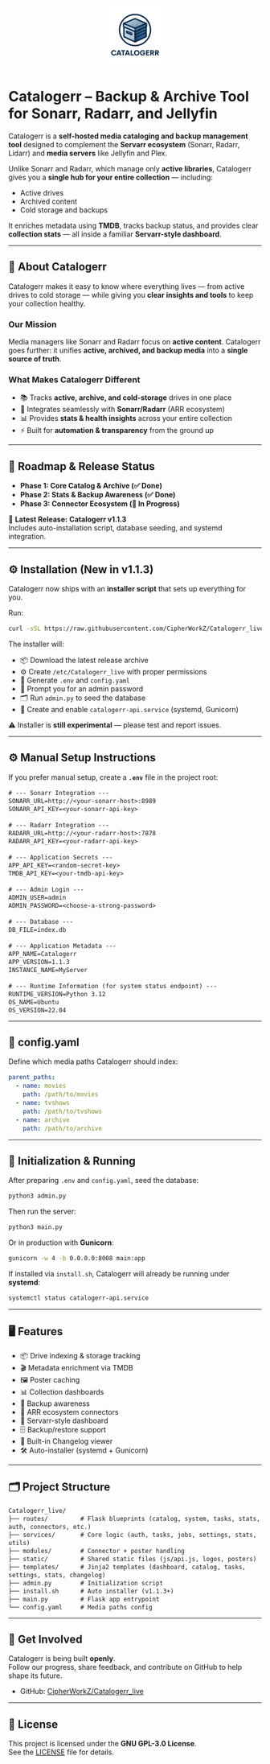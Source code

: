 <p align="center">
  <img src="https://github.com/CipherWorkZ/Catalogerr_live/blob/main/static/logo/logo.png" alt="Catalogerr Logo" width="120"/>
</p>

# Catalogerr – Backup & Archive Tool for Sonarr, Radarr, and Jellyfin

Catalogerr is a **self-hosted media cataloging and backup management tool** designed to complement the **Servarr ecosystem** (Sonarr, Radarr, Lidarr) and **media servers** like Jellyfin and Plex.


Unlike Sonarr and Radarr, which manage only **active libraries**, Catalogerr gives you a **single hub for your entire collection** — including:
- Active drives
- Archived content
- Cold storage and backups

It enriches metadata using **TMDB**, tracks backup status, and provides clear **collection stats** — all inside a familiar **Servarr-style dashboard**.

---

## 🌟 About Catalogerr

Catalogerr makes it easy to know where everything lives — from active drives to cold storage — while giving you **clear insights and tools** to keep your collection healthy.

### Our Mission
Media managers like Sonarr and Radarr focus on **active content**. Catalogerr goes further:
it unifies **active, archived, and backup media** into a **single source of truth**.

### What Makes Catalogerr Different
- 📚 Tracks **active, archive, and cold-storage** drives in one place
- 🔗 Integrates seamlessly with **Sonarr/Radarr** (ARR ecosystem)
- 📊 Provides **stats & health insights** across your entire collection
- ⚡ Built for **automation & transparency** from the ground up

---

## 🚀 Roadmap & Release Status

- **Phase 1: Core Catalog & Archive (✅ Done)**  
- **Phase 2: Stats & Backup Awareness (✅ Done)**  
- **Phase 3: Connector Ecosystem (🚧 In Progress)**  

🎉 **Latest Release:** **Catalogerr v1.1.3**  
Includes auto-installation script, database seeding, and systemd integration.

---

## ⚙️ Installation (New in v1.1.3)

Catalogerr now ships with an **installer script** that sets up everything for you.  

Run:

```bash
curl -sSL https://raw.githubusercontent.com/CipherWorkZ/Catalogerr_live/main/install.sh | sudo bash
```

The installer will:
- 📦 Download the latest release archive
- ⚙️ Create `/etc/Catalogerr_live` with proper permissions
- 📝 Generate `.env` and `config.yaml`
- 🔑 Prompt you for an admin password
- 🗂️ Run `admin.py` to seed the database
- 🔄 Create and enable `catalogerr-api.service` (systemd, Gunicorn)

⚠️ Installer is **still experimental** — please test and report issues.

---

## ⚙️ Manual Setup Instructions

If you prefer manual setup, create a **`.env`** file in the project root:

```env
# --- Sonarr Integration ---
SONARR_URL=http://<your-sonarr-host>:8989
SONARR_API_KEY=<your-sonarr-api-key>

# --- Radarr Integration ---
RADARR_URL=http://<your-radarr-host>:7878
RADARR_API_KEY=<your-radarr-api-key>

# --- Application Secrets ---
APP_API_KEY=<random-secret-key>
TMDB_API_KEY=<your-tmdb-api-key>

# --- Admin Login ---
ADMIN_USER=admin
ADMIN_PASSWORD=<choose-a-strong-password>

# --- Database ---
DB_FILE=index.db

# --- Application Metadata ---
APP_NAME=Catalogerr
APP_VERSION=1.1.3
INSTANCE_NAME=MyServer

# --- Runtime Information (for system status endpoint) ---
RUNTIME_VERSION=Python 3.12
OS_NAME=Ubuntu
OS_VERSION=22.04
```

---

## 📂 config.yaml

Define which media paths Catalogerr should index:

```yaml
parent_paths:
  - name: movies
    path: /path/to/movies
  - name: tvshows
    path: /path/to/tvshows
  - name: archive
    path: /path/to/archive
```

---

## 🚀 Initialization & Running

After preparing `.env` and `config.yaml`, seed the database:

```bash
python3 admin.py
```

Then run the server:

```bash
python3 main.py
```

Or in production with **Gunicorn**:

```bash
gunicorn -w 4 -b 0.0.0.0:8008 main:app
```

If installed via `install.sh`, Catalogerr will already be running under **systemd**:
```bash
systemctl status catalogerr-api.service
```

---

## 🖥️ Features

- 📦 Drive indexing & storage tracking
- 🎬 Metadata enrichment via TMDB
- 🖼️ Poster caching
- 📊 Collection dashboards
- 💾 Backup awareness
- 🔌 ARR ecosystem connectors
- 📑 Servarr-style dashboard
- 🗄️ Backup/restore support
- 📜 Built-in Changelog viewer
- 🛠️ Auto-installer (systemd + Gunicorn)

---

## 🗂️ Project Structure

```
Catalogerr_live/
├── routes/         # Flask blueprints (catalog, system, tasks, stats, auth, connectors, etc.)
├── services/       # Core logic (auth, tasks, jobs, settings, stats, utils)
├── modules/        # Connector + poster handling
├── static/         # Shared static files (js/api.js, logos, posters)
├── templates/      # Jinja2 templates (dashboard, catalog, tasks, settings, stats, changelog)
├── admin.py        # Initialization script
├── install.sh      # Auto installer (v1.1.3+)
├── main.py         # Flask app entrypoint
└── config.yaml     # Media paths config
```

---

## 🤝 Get Involved

Catalogerr is being built **openly**.  
Follow our progress, share feedback, and contribute on GitHub to help shape its future.  

- GitHub: [CipherWorkZ/Catalogerr_live](https://github.com/CipherWorkZ/Catalogerr_live)

---

## 📄 License

This project is licensed under the **GNU GPL-3.0 License**.  
See the [LICENSE](LICENSE) file for details.
